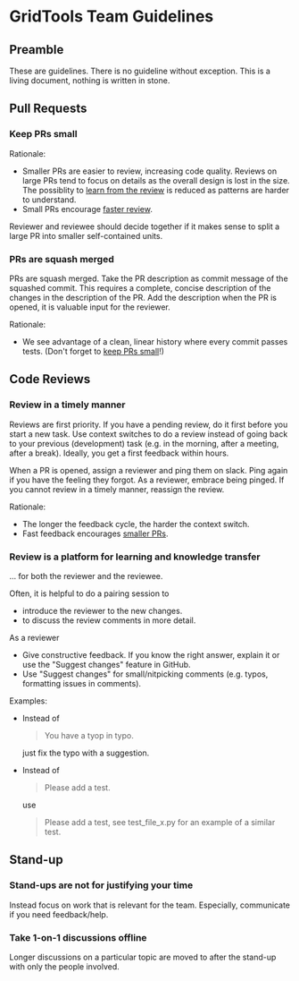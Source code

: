 # GridTools Team Guidelines

## Preamble

These are guidelines. There is no guideline without exception. This is a living document, nothing is written in stone.

## Pull Requests

### Keep PRs small

Rationale:
- Smaller PRs are easier to review, increasing code quality. Reviews on large PRs tend to focus on details as the overall design is lost in the size. The possiblity to [learn from the review](#review-is-a-platform-for-learning-and-knowledge-transfer) is reduced as patterns are harder to understand.
- Small PRs encourage [faster review](#Review-in-a-timely-manner).

Reviewer and reviewee should decide together if it makes sense to split a large PR into smaller self-contained units.

### PRs are squash merged

PRs are squash merged. Take the PR description as commit message of the squashed commit. This requires a complete, concise description of the changes in the description of the PR. Add the description when the PR is opened, it is valuable input for the reviewer.

Rationale:
- We see advantage of a clean, linear history where every commit passes tests. (Don't forget to [keep PRs small](#Keep-PRs-small)!)

## Code Reviews

### Review in a timely manner

Reviews are first priority. If you have a pending review, do it first before you start a new task.
Use context switches to do a review instead of going back to your previous (development) task (e.g. in the morning, after a meeting, after a break). Ideally, you get a first feedback within hours.

When a PR is opened, assign a reviewer and ping them on slack. Ping again if you have the feeling they forgot. As a reviewer, embrace being pinged. If you cannot review in a timely manner, reassign the review.

Rationale:
- The longer the feedback cycle, the harder the context switch.
- Fast feedback encourages [smaller PRs](#Keep-PRs-small).

### Review is a platform for learning and knowledge transfer

... for both the reviewer and the reviewee.

Often, it is helpful to do a pairing session to
- introduce the reviewer to the new changes.
- to discuss the review comments in more detail.

As a reviewer
- Give constructive feedback. If you know the right answer, explain it or use the "Suggest changes" feature in GitHub.
- Use "Suggest changes" for small/nitpicking comments (e.g. typos, formatting issues in comments).

Examples:

- Instead of

  > You have a tyop in typo.

  just fix the typo with a suggestion.

- Instead of

  > Please add a test.

  use

  > Please add a test, see test_file_x.py for an example of a similar test.


## Stand-up

### Stand-ups are not for justifying your time

Instead focus on work that is relevant for the team.
Especially, communicate if you need feedback/help.

### Take 1-on-1 discussions offline

Longer discussions on a particular topic are moved to after the stand-up with only the people involved.
